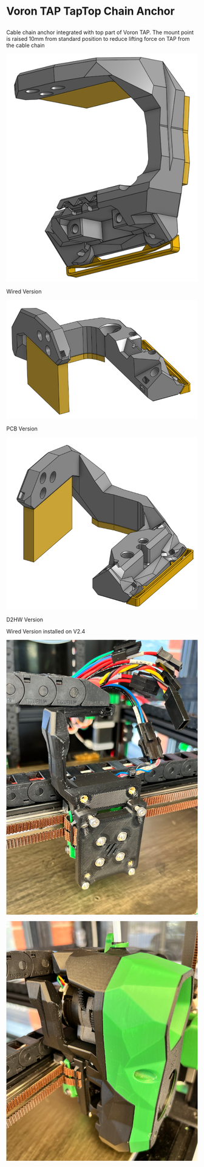 # Voron TAP TapTop Chain Anchor


##

Cable chain anchor integrated with top part of Voron TAP. 
The mount point is raised 10mm from standard position to reduce lifting force on TAP from the cable chain


![1](Images/upper_optical_wired_with_anchor.png) 

Wired Version

![2](Images/upper_optical_wpboard_with_anchor.png)

PCB Version


![3](Images/upper_d2hw_with_anchor.png)

D2HW Version 


Wired Version installed on V2.4

![4](Images/wired_installed_1.png) 

![5](Images/wired_installed_2.png) 
